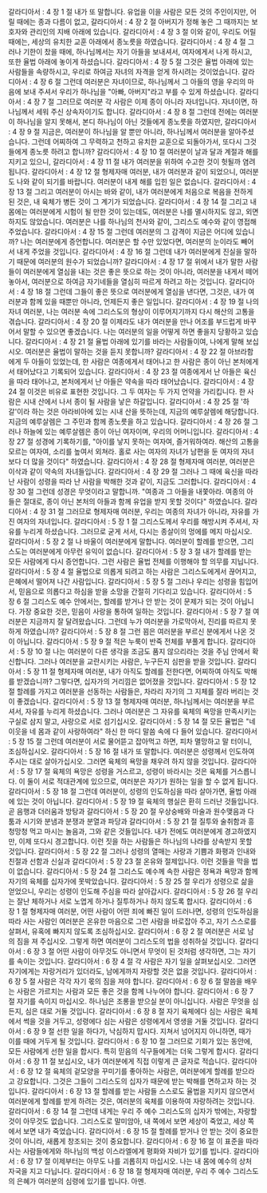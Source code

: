 갈라디아서 : 4 장 1 절 내가 또 말합니다. 유업을 이을 사람은 모든 것의 주인이지만, 어릴 때에는 종과 다름이 없고,
갈라디아서 : 4 장 2 절 아버지가 정해 놓은 그 때까지는 보호자와 관리인의 지배 아래에 있습니다.
갈라디아서 : 4 장 3 절 이와 같이, 우리도 어릴 때에는, 세상의 유치한 교훈 아래에서 종노릇을 하였습니다.
갈라디아서 : 4 장 4 절 그러나 기한이 찼을 때에, 하나님께서는 자기 아들을 보내셔서, 여자에게서 나게 하시고, 또한 율법 아래에 놓이게 하셨습니다.
갈라디아서 : 4 장 5 절 그것은 율법 아래에 있는 사람들을 속량하시고, 우리로 하여금 자녀의 자격을 얻게 하시려는 것이었습니다.
갈라디아서 : 4 장 6 절 그런데 여러분은 자녀이므로, 하나님께서 그 아들의 영을 우리의 마음에 보내 주셔서 우리가 하나님을 "아빠, 아버지"라고 부를 수 있게 하셨습니다.
갈라디아서 : 4 장 7 절 그러므로 여러분 각 사람은 이제 종이 아니라 자녀입니다. 자녀이면, 하나님께서 세워 주신 상속자이기도 합니다.
갈라디아서 : 4 장 8 절 그런데 전에는 여러분이 하나님을 알지 못해서, 본디 하나님이 아닌 것들에게 종노릇을 하였지만,
갈라디아서 : 4 장 9 절 지금은, 여러분이 하나님을 알 뿐만 아니라, 하나님께서 여러분을 알아주셨습니다. 그런데 어찌하여 그 무력하고 천하고 유치한 교훈으로 되돌아가서, 또다시 그것들에게 종노릇 하려고 합니까?
갈라디아서 : 4 장 10 절 여러분이 날과 달과 계절과 해를 지키고 있으니,
갈라디아서 : 4 장 11 절 내가 여러분을 위하여 수고한 것이 헛될까 염려됩니다.
갈라디아서 : 4 장 12 절 형제자매 여러분, 내가 여러분과 같이 되었으니, 여러분도 나와 같이 되기를 바랍니다. 여러분이 내게 해를 입힌 일은 없습니다.
갈라디아서 : 4 장 13 절 그리고 여러분이 아시는 바와 같이, 내가 여러분에게 처음으로 복음을 전하게 된 것은, 내 육체가 병든 것이 그 계기가 되었습니다.
갈라디아서 : 4 장 14 절 그리고 내 몸에는 여러분에게 시험이 될 만한 것이 있는데도, 여러분은 나를 멸시하지도 않고, 외면하지도 않았습니다. 여러분은 나를 하나님의 천사와 같이, 그리스도 예수와 같이 영접해 주었습니다.
갈라디아서 : 4 장 15 절 그런데 여러분의 그 감격이 지금은 어디에 있습니까? 나는 여러분에게 증언합니다. 여러분은 할 수만 있었다면, 여러분의 눈이라도 빼어서 내게 주었을 것입니다.
갈라디아서 : 4 장 16 절 그런데 내가 여러분에게 진실을 말하기 때문에 여러분의 원수가 되었습니까?
갈라디아서 : 4 장 17 절 위에서 내가 말한 사람들이 여러분에게 열심을 내는 것은 좋은 뜻으로 하는 것이 아니라, 여러분을 내게서 떼어놓아서, 여러분으로 하여금 자기네들을 열심히 따르게 하려고 하는 것입니다.
갈라디아서 : 4 장 18 절 그런데 그들이 좋은 뜻으로 여러분에게 열심을 낸다면, 그것은, 내가 여러분과 함께 있을 때뿐만 아니라, 언제든지 좋은 일입니다.
갈라디아서 : 4 장 19 절 나의 자녀 여러분, 나는 여러분 속에 그리스도의 형상이 이루어지기까지 다시 해산의 고통을 겪습니다.
갈라디아서 : 4 장 20 절 이제라도 내가 여러분을 만나 어조를 부드럽게 바꾸어서 말할 수 있으면 좋겠습니다. 나는 여러분의 일을 어떻게 하면 좋을지 당황하고 있습니다.
갈라디아서 : 4 장 21 절 율법 아래에 있기를 바라는 사람들이여, 나에게 말해 보십시오. 여러분은 율법이 말하는 것을 듣지 못합니까?
갈라디아서 : 4 장 22 절 아브라함에게 두 아들이 있었는데, 한 사람은 여종에게서 태어나고 한 사람은 종이 아닌 본처에게서 태어났다고 기록되어 있습니다.
갈라디아서 : 4 장 23 절 여종에게서 난 아들은 육신을 따라 태어나고, 본처에게서 난 아들은 약속을 따라 태어났습니다.
갈라디아서 : 4 장 24 절 이것은 비유로 표현한 것입니다. 그 두 여자는 두 가지 언약을 가리킵니다. 한 사람은 시내 산에서 나서 종이 될 사람을 낳은 하갈입니다.
갈라디아서 : 4 장 25 절 '하갈'이라 하는 것은 아라비아에 있는 시내 산을 뜻하는데, 지금의 예루살렘에 해당합니다. 지금의 예루살렘은 그 주민과 함께 종노릇을 하고 있습니다.
갈라디아서 : 4 장 26 절 그러나 하늘에 있는 예루살렘은 종이 아닌 여자이며, 우리의 어머니입니다.
갈라디아서 : 4 장 27 절 성경에 기록하기를, "아이를 낳지 못하는 여자여, 즐거워하여라. 해산의 고통을 모르는 여자여, 소리를 높여서 외쳐라. 홀로 사는 여자의 자녀가 남편을 둔 여자의 자녀보다 더 많을 것이다" 하였습니다.
갈라디아서 : 4 장 28 절 형제자매 여러분, 여러분은 이삭과 같이 약속의 자녀들입니다.
갈라디아서 : 4 장 29 절 그러나 그 때에 육신을 따라 난 사람이 성령을 따라 난 사람을 박해한 것과 같이, 지금도 그러합니다.
갈라디아서 : 4 장 30 절 그런데 성경은 무엇이라고 말합니까. "여종과 그 아들을 내쫓아라. 여종의 아들은 절대로, 종이 아닌 본처의 아들과 함께 유업을 받지 못할 것이다" 하였습니다.
갈라디아서 : 4 장 31 절 그러므로 형제자매 여러분, 우리는 여종의 자녀가 아니라, 자유를 가진 여자의 자녀입니다.
갈라디아서 : 5 장 1 절 그리스도께서 우리를 해방시켜 주셔서, 자유를 누리게 하셨습니다. 그러므로 굳게 서서, 다시는 종살이의 멍에를 메지 마십시오.
갈라디아서 : 5 장 2 절 나 바울이 여러분에게 말합니다. 여러분이 할례를 받으면, 그리스도는 여러분에게 아무런 유익이 없습니다.
갈라디아서 : 5 장 3 절 내가 할례를 받는 모든 사람에게 다시 증언합니다. 그런 사람은 율법 전체를 이행해야 할 의무를 지닙니다.
갈라디아서 : 5 장 4 절 율법으로 의롭게 되려고 하는 사람은 그리스도에게서 끊어지고, 은혜에서 떨어져 나간 사람입니다.
갈라디아서 : 5 장 5 절 그러나 우리는 성령을 힘입어서, 믿음으로 의롭다고 하심을 받을 소망을 간절히 기다리고 있습니다.
갈라디아서 : 5 장 6 절 그리스도 예수 안에서는, 할례를 받거나 안 받는 것이 문제가 되는 것이 아닙니다. 가장 중요한 것은, 믿음이 사랑을 통하여 일하는 것입니다.
갈라디아서 : 5 장 7 절 여러분은 지금까지 잘 달려왔습니다. 그런데 누가 여러분을 가로막아서, 진리를 따르지 못하게 하였습니까?
갈라디아서 : 5 장 8 절 그런 꾐은 여러분을 부르신 분에게서 나온 것이 아닙니다.
갈라디아서 : 5 장 9 절 적은 누룩이 반죽 전체를 부풀게 합니다.
갈라디아서 : 5 장 10 절 나는 여러분이 다른 생각을 조금도 품지 않으리라는 것을 주님 안에서 확신합니다. 그러나 여러분을 교란시키는 사람은, 누구든지 심판을 받을 것입니다.
갈라디아서 : 5 장 11 절 형제자매 여러분, 내가 아직도 할례를 전한다면, 어찌하여 아직도 박해를 받겠습니까? 그렇다면, 십자가의 거리낌은 없어졌을 것입니다.
갈라디아서 : 5 장 12 절 할례를 가지고 여러분을 선동하는 사람들은, 차라리 자기의 그 지체를 잘라 버리는 것이 좋겠습니다.
갈라디아서 : 5 장 13 절 형제자매 여러분, 하나님께서는 여러분을 부르셔서, 자유를 누리게 하셨습니다. 그러나 여러분은 그 자유를 육체의 욕망을 만족시키는 구실로 삼지 말고, 사랑으로 서로 섬기십시오.
갈라디아서 : 5 장 14 절 모든 율법은 "네 이웃을 네 몸과 같이 사랑하여라" 하신 한 마디 말씀 속에 다 들어 있습니다.
갈라디아서 : 5 장 15 절 그런데 여러분이 서로 물어뜯고 잡아먹고 하면, 피차 멸망하고 말 터이니, 조심하십시오.
갈라디아서 : 5 장 16 절 내가 또 말합니다. 여러분은 성령께서 인도하여 주시는 대로 살아가십시오. 그러면 육체의 욕망을 채우려 하지 않을 것입니다.
갈라디아서 : 5 장 17 절 육체의 욕망은 성령을 거스르고, 성령이 바라시는 것은 육체를 거스릅니다. 이 둘이 서로 적대관계에 있으므로, 여러분은 자기가 원하는 일을 할 수 없게 됩니다.
갈라디아서 : 5 장 18 절 그런데 여러분이, 성령의 인도하심을 따라 살아가면, 율법 아래에 있는 것이 아닙니다.
갈라디아서 : 5 장 19 절 육체의 행실은 환히 드러난 것들입니다. 곧 음행과 더러움과 방탕과
갈라디아서 : 5 장 20 절 우상숭배와 마술과 원수맺음과 다툼과 시기와 분냄과 분쟁과 분열과 파당과
갈라디아서 : 5 장 21 절 질투와 술취함과 흥청망청 먹고 마시는 놀음과, 그와 같은 것들입니다. 내가 전에도 여러분에게 경고하였지만, 이제 또다시 경고합니다. 이런 짓을 하는 사람들은 하나님의 나라를 상속받지 못할 것입니다.
갈라디아서 : 5 장 22 절 그러나 성령의 열매는 사랑과 기쁨과 화평과 인내와 친절과 선함과 신실과
갈라디아서 : 5 장 23 절 온유와 절제입니다. 이런 것들을 막을 법이 없습니다.
갈라디아서 : 5 장 24 절 그리스도 예수께 속한 사람은 정욕과 욕망과 함께 자기의 육체를 십자가에 못박았습니다.
갈라디아서 : 5 장 25 절 우리가 성령으로 삶을 얻었으니, 우리는 성령이 인도해 주심을 따라 살아갑시다.
갈라디아서 : 5 장 26 절 우리는 잘난 체하거나 서로 노엽게 하거나 질투하거나 하지 않도록 합시다.
갈라디아서 : 6 장 1 절 형제자매 여러분, 어떤 사람이 어떤 죄에 빠진 일이 드러나면, 성령의 인도하심을 따라 사는 사람인 여러분은 온유한 마음으로 그런 사람을 바로잡아 주고, 자기 스스로를 살펴서, 유혹에 빠지지 않도록 조심하십시오.
갈라디아서 : 6 장 2 절 여러분은 서로 남의 짐을 져 주십시오. 그렇게 하면 여러분이 그리스도의 법을 성취하실 것입니다.
갈라디아서 : 6 장 3 절 어떤 사람이 아무것도 아니면서 무엇이 된 것처럼 생각하면, 그는 자기를 속이는 것입니다.
갈라디아서 : 6 장 4 절 각 사람은 자기 일을 살펴보십시오. 그러면 자기에게는 자랑거리가 있더라도, 남에게까지 자랑할 것은 없을 것입니다.
갈라디아서 : 6 장 5 절 사람은 각각 자기 몫의 짐을 져야 합니다.
갈라디아서 : 6 장 6 절 말씀을 배우는 사람은 가르치는 사람과 모든 좋은 것을 함께 나누어야 합니다.
갈라디아서 : 6 장 7 절 자기를 속이지 마십시오. 하나님은 조롱을 받으실 분이 아니십니다. 사람은 무엇을 심든지, 심은 대로 거둘 것입니다.
갈라디아서 : 6 장 8 절 자기 육체에다 심는 사람은 육체에서 썩을 것을 거두고, 성령에다 심는 사람은 성령에게서 영생을 거둘 것입니다.
갈라디아서 : 6 장 9 절 선한 일을 하다가, 낙심하지 맙시다. 지쳐서 넘어지지 아니하면, 때가 이를 때에 거두게 될 것입니다.
갈라디아서 : 6 장 10 절 그러므로 기회가 있는 동안에, 모든 사람에게 선한 일을 합시다. 특히 믿음의 식구들에게는 더욱 그렇게 합시다.
갈라디아서 : 6 장 11 절 보십시오, 내가 여러분에게 직접 이렇게 큰 글자로 적습니다.
갈라디아서 : 6 장 12 절 육체의 겉모양을 꾸미기를 좋아하는 사람은, 여러분에게 할례를 받으라고 강요합니다. 그것은 그들이 그리스도의 십자가 때문에 받는 박해를 면하고자 하는 것입니다.
갈라디아서 : 6 장 13 절 할례를 받는 사람들 스스로도 율법을 지키지 않으면서 여러분에게 할례를 받게 하려는 것은, 여러분의 육체를 이용하여 자랑하려는 것입니다.
갈라디아서 : 6 장 14 절 그런데 내게는 우리 주 예수 그리스도의 십자가 밖에는, 자랑할 것이 아무것도 없습니다. 그리스도로 말미암아, 내 쪽에서 보면 세상이 죽었고, 세상 쪽에서 보면 내가 죽었습니다.
갈라디아서 : 6 장 15 절 할례를 받거나 안 받는 것이 중요한 것이 아니라, 새롭게 창조되는 것이 중요합니다.
갈라디아서 : 6 장 16 절 이 표준을 따라 사는 사람들에게와 하나님의 백성 이스라엘에게 평화와 자비가 있기를 빕니다.
갈라디아서 : 6 장 17 절 이제부터는 아무도 나를 괴롭히지 마십시오. 나는 내 몸에 예수의 상처 자국을 지고 다닙니다.
갈라디아서 : 6 장 18 절 형제자매 여러분, 우리 주 예수 그리스도의 은혜가 여러분의 심령에 있기를 빕니다. 아멘.